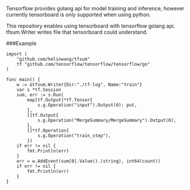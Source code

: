 Tensorflow provides golang api for model training and inference, however currently tensorboard is only supported when using python.

This repository enables using tensorboard with tensorflow golang api. tfsum.Writer writes file that tensorboard could understand.

###Example

```
import (
    "github.com/helinwang/tfsum"
    tf "github.com/tensorflow/tensorflow/tensorflow/go"
)

func main() {
	w := &tfsum.Writer{Dir:"./tf-log", Name:"train"}
	var s *tf.Session
	sum, err := s.Run(
		map[tf.Output]*tf.Tensor{
			s.g.Operation("input").Output(0): put,
		},
		[]tf.Output{
			s.g.Operation("MergeSummary/MergeSummary").Output(0),
		},
		[]*tf.Operation{
			s.g.Operation("train_step"),
		})
	if err != nil {
		fmt.Println(err)
	}
	err = w.AddEvent(sum[0].Value().(string), int64(count))
	if err != nil {
		fmt.Println(err)
	}
}
```
